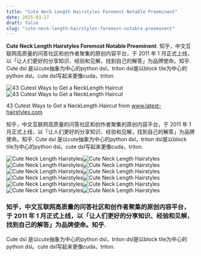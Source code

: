 ```yaml
---
title: "Cute Neck Length Hairstyles Foremost Notable Preeminent"
date: 2025-03-27
draft: false
slug: "cute-neck-length-hairstyles-foremost-notable-preeminent" 
---
```


**Cute Neck Length Hairstyles Foremost Notable Preeminent**. 知乎，中文互联网高质量的问答社区和创作者聚集的原创内容平台，于 2011 年 1 月正式上线，以「让人们更好的分享知识、经验和见解，找到自己的解答」为品牌使命。知乎. Cute dsl 是以cute抽象为中心的python dsl，triton dsl是以block tile为中心的python dsl。cute dsl写起来更像cuda，triton.

![43 Cutest Ways to Get a NeckLength Haircut](https://content.latest-hairstyles.com/wp-content/uploads/tousled-messy-neck-length-blunt-cut-720x900.jpg)![43 Cutest Ways to Get a NeckLength Haircut](https://content.latest-hairstyles.com/wp-content/uploads/tousled-messy-neck-length-blunt-cut-720x900.jpg)

43 Cutest Ways to Get a NeckLength Haircut from www.latest-hairstyles.com

知乎，中文互联网高质量的问答社区和创作者聚集的原创内容平台，于 2011 年 1 月正式上线，以「让人们更好的分享知识、经验和见解，找到自己的解答」为品牌使命。知乎. Cute dsl 是以cute抽象为中心的python dsl，triton dsl是以block tile为中心的python dsl。cute dsl写起来更像cuda，triton.

![Cute Neck Length Hairstyles ](https://content.latest-hairstyles.com/wp-content/uploads/woman-neck-length-tousled-bob-bayalage-fringe-1024x1536.jpg " 43 Cutest Ways to Get a NeckLength Haircut")![Cute Neck Length Hairstyles ](https://i2.wp.com/www.hadviser.com/wp-content/uploads/2020/02/15-neck-length-french-bob-with-bangs-B7rF-MyA05P.jpg?resize=1019%2C1170&ssl=1 " 50 Stunning Neck Length Haircuts That Will Dazzle in 2024 Hair Adviser")![Cute Neck Length Hairstyles ](https://content.latest-hairstyles.com/wp-content/uploads/tousled-messy-neck-length-blunt-cut-720x900.jpg " 43 Cutest Ways to Get a NeckLength Haircut")![Cute Neck Length Hairstyles ](https://content.latest-hairstyles.com/wp-content/uploads/side-part-fluffy-neck-length-haircut-600x750.jpg " 34 Cutest Ways to Get a NeckLength Haircut")![Cute Neck Length Hairstyles ](https://i2.wp.com/www.hadviser.com/wp-content/uploads/2020/02/10-black-curly-hair-with-layers-CBgspNwlx7u.jpg?resize=976%2C999&ssl=1 " 50 Ideas to Showcase Your Neck Length Hair at Its Best Hair Adviser")![Cute Neck Length Hairstyles ](https://i.pinimg.com/originals/8f/f3/28/8ff32843efb37bc3792101d24d1bfbfa.jpg " 50 Stunning Neck Length Haircuts That Will Dazzle in 2024 Hair Adviser")![Cute Neck Length Hairstyles ](https://www.hairs.london/wp-content/uploads/2022/01/Neck-Length-Half-Updo-500w505h.jpg " 47 Stylish Neck Length Haircuts Ideas For Women")![Cute Neck Length Hairstyles ](https://i.pinimg.com/originals/e3/87/cb/e387cb4172c36f0dcefffe92b3f9b5d6.jpg " 50 ideas to showcase your neck length hair at its best Artofit")![Cute Neck Length Hairstyles ](https://i0.wp.com/www.hadviser.com/wp-content/uploads/2020/02/29-cute-neck-length-bob-B5700j7ANCy.jpg?resize=895%2C1002&ssl=1 " 50 Ideas to Showcase Your Neck Length Hair at Its Best Hair Adviser")![Cute Neck Length Hairstyles ](https://i2.wp.com/www.hadviser.com/wp-content/uploads/2020/02/8-half-up-half-down-neck-length-hairstyle-CDnB8GBBa85.jpg?resize=942%2C975&ssl=1 " 50 Stunning Neck Length Haircuts That Will Dazzle in 2024 Hair Adviser")![Cute Neck Length Hairstyles ](https://i2.wp.com/www.hadviser.com/wp-content/uploads/2020/02/7-messy-neck-length-bob-B4mphEvpWbZ.jpg?resize=1080%2C1232&ssl=1 " 50 Stunning Neck Length Haircuts That Will Dazzle in 2024 Hair Adviser")![Cute Neck Length Hairstyles ](https://i0.wp.com/www.hadviser.com/wp-content/uploads/2020/02/8-cute-neck-length-shag-cut-B53uNe2HpyR.jpg?resize=858%2C970&ssl=1 " 50 Stunning Neck Length Haircuts That Will Dazzle in 2024 Hair Adviser")

### 知乎，中文互联网高质量的问答社区和创作者聚集的原创内容平台，于 2011 年 1 月正式上线，以「让人们更好的分享知识、经验和见解，找到自己的解答」为品牌使命。知乎.

Cute dsl 是以cute抽象为中心的python dsl，triton dsl是以block tile为中心的python dsl。cute dsl写起来更像cuda，triton.